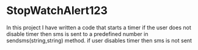 # StopWatchAlert123
In this project I have written a code that starts a timer
if the user does not disable timer then sms is sent to a predefined number in sendsms(string,string) method.
if user disables timer then sms is not sent
